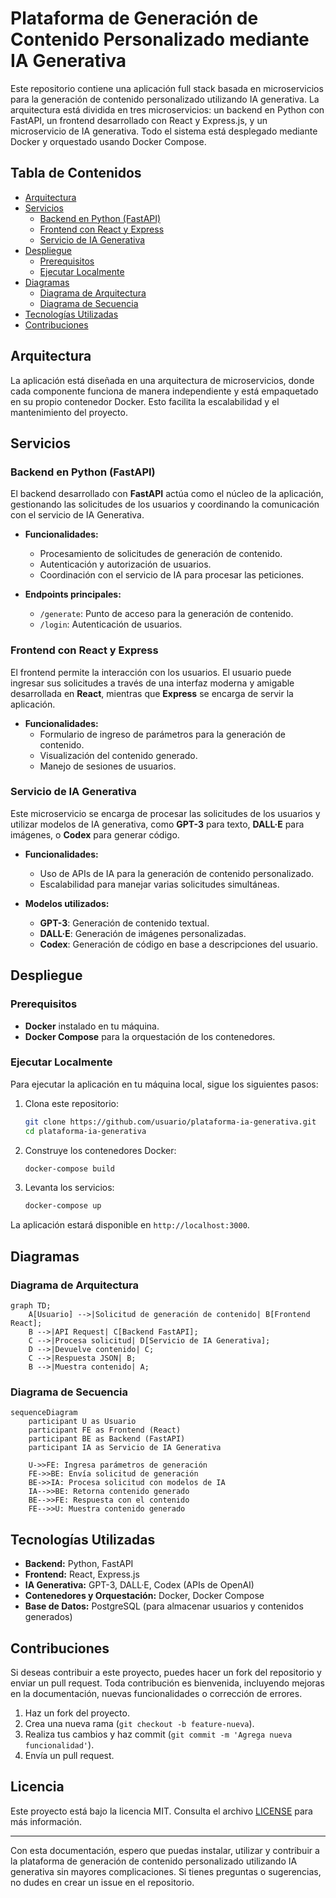 # Plataforma de Generación de Contenido Personalizado mediante IA Generativa

Este repositorio contiene una aplicación full stack basada en microservicios para la generación de contenido personalizado utilizando IA generativa. La arquitectura está dividida en tres microservicios: un backend en Python con FastAPI, un frontend desarrollado con React y Express.js, y un microservicio de IA generativa. Todo el sistema está desplegado mediante Docker y orquestado usando Docker Compose.

## Tabla de Contenidos
- [Arquitectura](#arquitectura)
- [Servicios](#servicios)
  - [Backend en Python (FastAPI)](#backend-en-python-fastapi)
  - [Frontend con React y Express](#frontend-con-react-y-express)
  - [Servicio de IA Generativa](#servicio-de-ia-generativa)
- [Despliegue](#despliegue)
  - [Prerequisitos](#prerequisitos)
  - [Ejecutar Localmente](#ejecutar-localmente)
- [Diagramas](#diagramas)
  - [Diagrama de Arquitectura](#diagrama-de-arquitectura)
  - [Diagrama de Secuencia](#diagrama-de-secuencia)
- [Tecnologías Utilizadas](#tecnologías-utilizadas)
- [Contribuciones](#contribuciones)

## Arquitectura

La aplicación está diseñada en una arquitectura de microservicios, donde cada componente funciona de manera independiente y está empaquetado en su propio contenedor Docker. Esto facilita la escalabilidad y el mantenimiento del proyecto.

## Servicios

### Backend en Python (FastAPI)

El backend desarrollado con **FastAPI** actúa como el núcleo de la aplicación, gestionando las solicitudes de los usuarios y coordinando la comunicación con el servicio de IA Generativa.

- **Funcionalidades:**
  - Procesamiento de solicitudes de generación de contenido.
  - Autenticación y autorización de usuarios.
  - Coordinación con el servicio de IA para procesar las peticiones.

- **Endpoints principales:**
  - `/generate`: Punto de acceso para la generación de contenido.
  - `/login`: Autenticación de usuarios.

### Frontend con React y Express

El frontend permite la interacción con los usuarios. El usuario puede ingresar sus solicitudes a través de una interfaz moderna y amigable desarrollada en **React**, mientras que **Express** se encarga de servir la aplicación.

- **Funcionalidades:**
  - Formulario de ingreso de parámetros para la generación de contenido.
  - Visualización del contenido generado.
  - Manejo de sesiones de usuarios.

### Servicio de IA Generativa

Este microservicio se encarga de procesar las solicitudes de los usuarios y utilizar modelos de IA generativa, como **GPT-3** para texto, **DALL·E** para imágenes, o **Codex** para generar código.

- **Funcionalidades:**
  - Uso de APIs de IA para la generación de contenido personalizado.
  - Escalabilidad para manejar varias solicitudes simultáneas.

- **Modelos utilizados:**
  - **GPT-3**: Generación de contenido textual.
  - **DALL·E**: Generación de imágenes personalizadas.
  - **Codex**: Generación de código en base a descripciones del usuario.

## Despliegue

### Prerequisitos
- **Docker** instalado en tu máquina.
- **Docker Compose** para la orquestación de los contenedores.

### Ejecutar Localmente

Para ejecutar la aplicación en tu máquina local, sigue los siguientes pasos:

1. Clona este repositorio:
   ```bash
   git clone https://github.com/usuario/plataforma-ia-generativa.git
   cd plataforma-ia-generativa
   ```
2. Construye los contenedores Docker:
   ```bash
   docker-compose build
   ```
3. Levanta los servicios:
   ```bash
   docker-compose up
   ```

La aplicación estará disponible en `http://localhost:3000`.

## Diagramas

### Diagrama de Arquitectura

```mermaid
graph TD;
    A[Usuario] -->|Solicitud de generación de contenido| B[Frontend React];
    B -->|API Request| C[Backend FastAPI];
    C -->|Procesa solicitud| D[Servicio de IA Generativa];
    D -->|Devuelve contenido| C;
    C -->|Respuesta JSON| B;
    B -->|Muestra contenido| A;
```

### Diagrama de Secuencia

```mermaid
sequenceDiagram
    participant U as Usuario
    participant FE as Frontend (React)
    participant BE as Backend (FastAPI)
    participant IA as Servicio de IA Generativa

    U->>FE: Ingresa parámetros de generación
    FE->>BE: Envía solicitud de generación
    BE->>IA: Procesa solicitud con modelos de IA
    IA-->>BE: Retorna contenido generado
    BE-->>FE: Respuesta con el contenido
    FE-->>U: Muestra contenido generado
```

## Tecnologías Utilizadas

- **Backend:** Python, FastAPI
- **Frontend:** React, Express.js
- **IA Generativa:** GPT-3, DALL·E, Codex (APIs de OpenAI)
- **Contenedores y Orquestación:** Docker, Docker Compose
- **Base de Datos:** PostgreSQL (para almacenar usuarios y contenidos generados)

## Contribuciones

Si deseas contribuir a este proyecto, puedes hacer un fork del repositorio y enviar un pull request. Toda contribución es bienvenida, incluyendo mejoras en la documentación, nuevas funcionalidades o corrección de errores.

1. Haz un fork del proyecto.
2. Crea una nueva rama (`git checkout -b feature-nueva`).
3. Realiza tus cambios y haz commit (`git commit -m 'Agrega nueva funcionalidad'`).
4. Envía un pull request.

## Licencia

Este proyecto está bajo la licencia MIT. Consulta el archivo [LICENSE](LICENSE) para más información.

---

Con esta documentación, espero que puedas instalar, utilizar y contribuir a la plataforma de generación de contenido personalizado utilizando IA generativa sin mayores complicaciones. Si tienes preguntas o sugerencias, no dudes en crear un issue en el repositorio.

